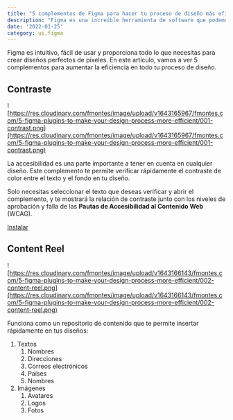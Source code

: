 ```yaml
---
title: "5 complementos de Figma para hacer tu proceso de diseño más eficiente"
description: "Figma es una increíble herramienta de software que podemos mejorar aún más utilizando los complementos que la comunidad crea y pone a disposición de todos."
date: '2022-01-25'
category: ui,figma
---
```



Figma es intuitivo, fácil de usar y proporciona todo lo que necesitas para crear diseños perfectos de píxeles. En este artículo, vamos a ver 5 complementos para aumentar la eficiencia en todo tu proceso de diseño.

## Contraste

![https://res.cloudinary.com/fmontes/image/upload/v1643165967/fmontes.com/5-figma-plugins-to-make-your-design-process-more-efficient/001-contrast.png](https://res.cloudinary.com/fmontes/image/upload/v1643165967/fmontes.com/5-figma-plugins-to-make-your-design-process-more-efficient/001-contrast.png)

La accesibilidad es una parte importante a tener en cuenta en cualquier diseño. Este complemento te permite verificar rápidamente el contraste de color entre el texto y el fondo en tu diseño.

Solo necesitas seleccionar el texto que deseas verificar y abrir el complemento, y te mostrará la relación de contraste junto con los niveles de aprobación y falla de las **Pautas de Accesibilidad al Contenido Web** (WCAG).

[Instalar](https://www.figma.com/community/plugin/748533339900865323/Contrast)

## **Content Reel**

![https://res.cloudinary.com/fmontes/image/upload/v1643166143/fmontes.com/5-figma-plugins-to-make-your-design-process-more-efficient/002-content-reel.png](https://res.cloudinary.com/fmontes/image/upload/v1643166143/fmontes.com/5-figma-plugins-to-make-your-design-process-more-efficient/002-content-reel.png)

Funciona como un repositorio de contenido que te permite insertar rápidamente en tus diseños:

1. Textos
    1. Nombres
    2. Direcciones
    3. Correos electrónicos
    4. Países
    5. Nombres
2. Imágenes
    1. Avatares
    2. Logos
    3. Fotos
    